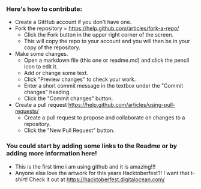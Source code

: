 ### Here's how to contribute:
* Create a GitHub account if you don't have one.
* Fork the repository = https://help.github.com/articles/fork-a-repo/
  * Click the Fork button in the upper right corner of the screen.
  * This will copy the repo to your account and you will then be in your copy of the repository.
* Make some changes.
  * Open a markdown file (this one or readme.md) and click the pencil icon to edit it.
  * Add or change some text.
  * Click "Preview changes" to check your work.
  * Enter a short commit message in the textbox under the "Commit changes" heading.
  * Click the "Commit changes" button.
* Create a pull request https://help.github.com/articles/using-pull-requests/
  * Create a pull request to propose and collaborate on changes to a repository. 
  * Click the "New Pull Request" button.

### You could start by adding some links to the Readme or by adding more information here!
* This is the first time i am using github and it is amazing!!!
* Anyone else love the artwork for this years Hacktoberfest?! I want that t-shirt! Check it out at https://hacktoberfest.digitalocean.com/

